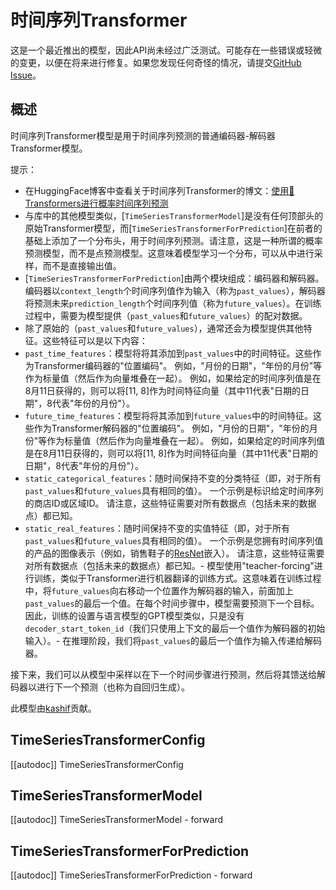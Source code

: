 <!-- 版权所有2022年HuggingFace团队保留所有权利。
根据Apache许可证第2.0版（"许可证"）的规定，您不得使用此文件，除非符合许可证的要求。您可以在以下位置获取许可证的副本
http://www.apache.org/licenses/LICENSE-2.0
除非适用法律要求或书面同意，根据许可证分发的软件是基于"原样" BASIS，无论是明示还是暗示，在法律允许的范围内，不提供任何形式的担保或条件。请参阅许可证以获取特定语言下的权限和限制。
⚠️ 请注意，此文件是Markdown格式的，但包含特定于我们的文档生成器（类似于MDX）的语法，您的Markdown查看器可能无法正确显示。
-->

# 时间序列Transformer
<Tip>

这是一个最近推出的模型，因此API尚未经过广泛测试。可能存在一些错误或轻微的变更，以便在将来进行修复。如果您发现任何奇怪的情况，请提交[GitHub Issue](https://github.com/huggingface/transformers/issues/new?assignees=&labels=&template=bug-report.md&title)。

</Tip>

## 概述

时间序列Transformer模型是用于时间序列预测的普通编码器-解码器Transformer模型。

提示：

- 在HuggingFace博客中查看关于时间序列Transformer的博文：[使用🤗 Transformers进行概率时间序列预测](https://huggingface.co/blog/time-series-transformers)
- 与库中的其他模型类似，[`TimeSeriesTransformerModel`]是没有任何顶部头的原始Transformer模型，而[`TimeSeriesTransformerForPrediction`]在前者的基础上添加了一个分布头，用于时间序列预测。请注意，这是一种所谓的概率预测模型，而不是点预测模型。这意味着模型学习一个分布，可以从中进行采样，而不是直接输出值。
- [`TimeSeriesTransformerForPrediction`]由两个模块组成：编码器和解码器。编码器以`context_length`个时间序列值作为输入（称为`past_values`），解码器将预测未来`prediction_length`个时间序列值（称为`future_values`）。在训练过程中，需要为模型提供（`past_values`和`future_values`）的配对数据。
- 除了原始的（`past_values`和`future_values`），通常还会为模型提供其他特征。这些特征可以是以下内容：      
- `past_time_features`：模型将将其添加到`past_values`中的时间特征。这些作为Transformer编码器的"位置编码"。    例如，"月份的日期"，"年份的月份"等作为标量值（然后作为向量堆叠在一起）。    例如，如果给定的时间序列值是在8月11日获得的，则可以将[11, 8]作为时间特征向量（其中11代表"日期的日期"，8代表"年份的月份"）。   
- `future_time_features`：模型将将其添加到`future_values`中的时间特征。这些作为Transformer解码器的"位置编码"。    例如，"月份的日期"，"年份的月份"等作为标量值（然后作为向量堆叠在一起）。    例如，如果给定的时间序列值是在8月11日获得的，则可以将[11, 8]作为时间特征向量（其中11代表"日期的日期"，8代表"年份的月份"）。      
- `static_categorical_features`：随时间保持不变的分类特征（即，对于所有`past_values`和`future_values`具有相同的值）。    一个示例是标识给定时间序列的商店ID或区域ID。    请注意，这些特征需要对所有数据点（包括未来的数据点）都已知。   
- `static_real_features`：随时间保持不变的实值特征（即，对于所有`past_values`和`future_values`具有相同的值）。    一个示例是您拥有时间序列值的产品的图像表示（例如，销售鞋子的[ResNet](resnet)嵌入）。    请注意，这些特征需要对所有数据点（包括未来的数据点）都已知。- 模型使用"teacher-forcing"进行训练，类似于Transformer进行机器翻译的训练方式。这意味着在训练过程中，将`future_values`向右移动一个位置作为解码器的输入，前面加上`past_values`的最后一个值。在每个时间步骤中，模型需要预测下一个目标。因此，训练的设置与语言模型的GPT模型类似，只是没有`decoder_start_token_id`（我们只使用上下文的最后一个值作为解码器的初始输入）。- 在推理阶段，我们将`past_values`的最后一个值作为输入传递给解码器。

接下来，我们可以从模型中采样以在下一个时间步骤进行预测，然后将其馈送给解码器以进行下一个预测（也称为自回归生成）。

此模型由[kashif](https://huggingface.co/kashif)贡献。

## TimeSeriesTransformerConfig

[[autodoc]] TimeSeriesTransformerConfig


## TimeSeriesTransformerModel

[[autodoc]] TimeSeriesTransformerModel
    - forward


## TimeSeriesTransformerForPrediction

[[autodoc]] TimeSeriesTransformerForPrediction
    - forward
